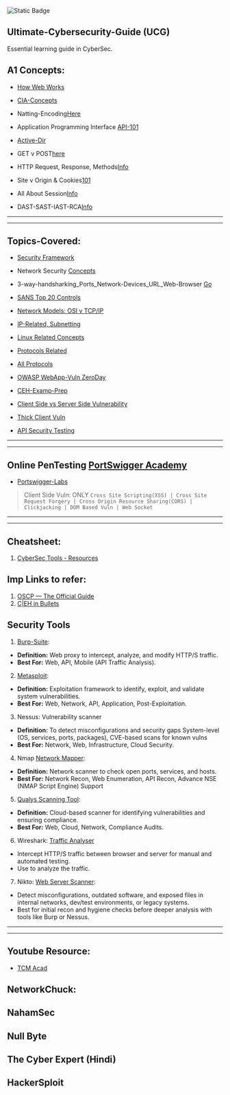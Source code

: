 ![Static Badge](https://img.shields.io/badge/Ultimate-CybersecurityGuide-UCG)

## Ultimate-Cybersecurity-Guide (UCG)
Essential learning guide in CyberSec.

## A1 Concepts:
- [How Web Works](https://github.com/IOxCyber/CyberDev-Concepts/blob/main/CyDev-Concepts/HowWebWorks.md)
- [CIA-Concepts](https://github.com/IOxCyber/CyberEssentials/blob/main/Basic-GRC-Concepts/Security_Frameworks/CIA-TriadsAND-Vul-Risk-Threat.md)

- Natting-Encoding[Here](https://github.com/IOxCyber/CyberDev-Concepts/blob/main/CyberBuzzWords/Encoding-Nat.md)
- Application Programming Interface [API-101](https://github.com/IOxCyber/CyberDev-Concepts/tree/main/CyDev-Concepts/All%20About%20API)

- [Active-Dir](https://github.com/IOxCyber/CyberDev-Concepts/blob/main/CyberBuzzWords/AD-ActiveDirectory.md)
- GET v POST[here](https://github.com/IOxCyber/CyberDev-Concepts/blob/main/CyDev-Concepts/GET-vs-POST.md)

- HTTP Request, Response, Methods[Info](https://github.com/IOxCyber/Ultimate-Cybersecurity-Guide_UCG/tree/main/Network_101/Protocols-Related)
- Site v Origin & Cookies[101](https://github.com/IOxCyber/CyberWeb-Concepts/blob/main/CyDev-Concepts/Cookies-Site-Origin.md)

- All About Session[Info](https://github.com/IOxCyber/CyberWeb-Concepts/tree/main/CyDev-Concepts/All-About-Session)
- DAST-SAST-IAST-RCA[Info](https://github.com/IOxCyber/Ultimate-Cybersecurity-Guide_UCG/blob/main/Security-Insights/Common%20Knowledge/DAST-SAST-IAST-RCA.md)

---
---

## Topics-Covered:
- [Security Framework](https://github.com/IOxCyber/CyberEssentials/tree/main/Basic-GRC-Concepts/Security_Frameworks)
- Network Security [Concepts](https://github.com/IOxCyber/CyberEssentials/tree/main/Network-Security)

- 3-way-handsharking_Ports_Network-Devices_URL_Web-Browser [Go](https://github.com/IOxCyber/CyberEssentials/tree/main/Network_101/Network-Concepts_101)
- [SANS Top 20 Controls](https://github.com/IOxCyber/CyberEssentials/blob/main/Basic-GRC-Concepts/Security_Frameworks/SANS-Top-20.md)

- [Network Models: OSI v TCP/IP](https://github.com/IOxCyber/CyberEssentials/tree/main/Network_101/Logical-Network-Models)
- [IP-Related, Subnetting](https://github.com/IOxCyber/CyberEssentials/tree/main/Network_101/IP-and-Subnetting-related)

- [Linux Related Concepts](https://github.com/IOxCyber/Linux-octo/blob/main/RH124/Describe-Networking-Concepts11.md#chapter-11-describe-networking-concepts)
- [Protocols Related](https://github.com/IOxCyber/CyberEssentials/tree/main/Network_101/Protocols-Related)
- [All Protocols](https://github.com/IOxCyber/CyberEssentials/blob/main/Network_101/Protocols-Related/Protocols-OneLiner.md)

- [OWASP WebApp-Vuln ZeroDay](https://github.com/IOxCyber/CyberEssentials/tree/main/Security-Insights/Common%20Knowledge)
- [CEH-Examp-Prep](https://github.com/IOxCyber/CyberEssentials/tree/main/Security-Insights/CEH-Exam-Prep)

- [Client Side vs Server Side Vulnerability](https://github.com/IOxCyber/CyberEssentials/blob/main/Security-Insights/Common%20Knowledge/WEB-Vulnerabilities/Server-AND-Client_Side_Vuln.md)
- [Thick Client Vuln](https://github.com/IOxCyber/CyberEssentials/tree/main/Security-Insights/Common%20Knowledge/Thick-Client-Vuln)

- [API Security Testing](https://github.com/IOxCyber/CyberEssentials/tree/main/Security-Insights/Common%20Knowledge/API-Testing)
---
---


## Online PenTesting [PortSwigger Academy](https://portswigger.net/)
- [Portswigger-Labs](https://github.com/IOxCyber/CyberEssentials/tree/main/Security-Tools/Burp_Suite/PortSwigger-WebSecAcad/Web_Vuln-Insights-Labs)
> Client Side Vuln: ONLY `Cross Site Scripting(XSS) | Cross Site Request Forgery | Cross Origin Resource Sharing(CORS) | Clickjacking | DOM Based Vuln | Web Socket`

---
---

## Cheatsheet:
1. [CyberSec Tools - Resources](https://github.com/The-Art-of-Hacking/h4cker/tree/master/cheat_sheets)

## Imp Links to refer:
1. [OSCP — The Official Guide](https://n3nu.medium.com/oscp-the-official-guide-c461f5e025bb)
2. [C|EH in Bullets](https://github.com/undergroundwires/CEH-in-bullet-points)

## Security Tools
1. [Burp-Suite](https://github.com/IOxCyber/CyberEssentials/tree/main/Security-Tools):
- **Definition:** Web proxy to intercept, analyze, and modify HTTP/S traffic.
- **Best For:** Web, API, Mobile (API Traffic Analysis).  

2. [Metasploit](https://github.com/IOxCyber/CyberEssentials/tree/main/Security-Tools/Metasploit):   
- **Definition:** Exploitation framework to identify, exploit, and validate system vulnerabilities.  
- **Best For:** Web, Network, API, Application, Post-Exploitation.  

3. Nessus: Vulnerability scanner 
- **Definition:** To detect misconfigurations and security gaps System-level (OS, services, ports, packages), CVE-based scans for known vulns
- **Best For:** Network, Web, Infrastructure, Cloud Security.  

4. Nmap [Network Mapper](https://github.com/IOxCyber/ZtoM_Bootcamp/tree/main/2.Scanning/Nmap):
- **Definition:** Network scanner to check open ports, services, and hosts.  
- **Best For:** Network Recon, Web Enumeration, API Recon, Advance NSE (NMAP Script Engine) Support

5. [Qualys Scanning Tool](https://github.com/IOxCyber/CyberEssentials/tree/main/Security-Tools/Qualys):
- **Definition:** Cloud-based scanner for identifying vulnerabilities and ensuring compliance.  
- **Best For:** Web, Cloud, Network, Compliance Audits.  

6. Wireshark: [Traffic Analyser](https://github.com/IOxCyber/Ultimate-Cybersecurity-Guide_UCG/tree/main/Security-Tools/Wireshark)
- Intercept HTTP/S traffic between browser and server for manual and automated testing.
- Use to analyze the traffic.

7. Nikto: [Web Server Scanner](https://github.com/IOxCyber/Ultimate-Cybersecurity-Guide_UCG/tree/main/Security-Tools/Nikto):
- Detect misconfigurations, outdated software, and exposed files in internal networks, dev/test environments, or legacy systems.
- Best for initial recon and hygiene checks before deeper analysis with tools like Burp or Nessus.

---
---

## Youtube Resource:
- [TCM Acad](https://www.youtube.com/watch?v=fNzpcB7ODxQ&list=PLLKT__MCUeixqHJ1TRqrHsEd6_EdEvo47)

## NetworkChuck:

## NahamSec

## Null Byte

## The Cyber Expert (Hindi)

## HackerSploit
